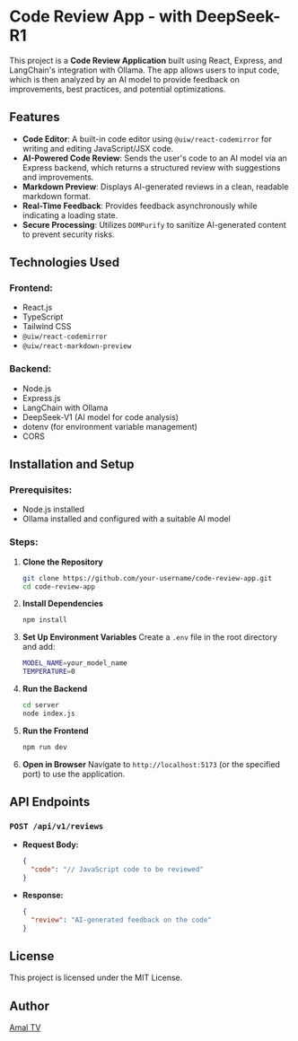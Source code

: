 # Code Review App - with DeepSeek-R1

This project is a **Code Review Application** built using React, Express, and LangChain's integration with Ollama. The app allows users to input code, which is then analyzed by an AI model to provide feedback on improvements, best practices, and potential optimizations.

## Features

- **Code Editor**: A built-in code editor using `@uiw/react-codemirror` for writing and editing JavaScript/JSX code.
- **AI-Powered Code Review**: Sends the user's code to an AI model via an Express backend, which returns a structured review with suggestions and improvements.
- **Markdown Preview**: Displays AI-generated reviews in a clean, readable markdown format.
- **Real-Time Feedback**: Provides feedback asynchronously while indicating a loading state.
- **Secure Processing**: Utilizes `DOMPurify` to sanitize AI-generated content to prevent security risks.

## Technologies Used

### Frontend:

- React.js
- TypeScript
- Tailwind CSS
- `@uiw/react-codemirror`
- `@uiw/react-markdown-preview`

### Backend:

- Node.js
- Express.js
- LangChain with Ollama
- DeepSeek-V1 (AI model for code analysis)
- dotenv (for environment variable management)
- CORS

## Installation and Setup

### Prerequisites:

- Node.js installed
- Ollama installed and configured with a suitable AI model

### Steps:

1. **Clone the Repository**

   ```sh
   git clone https://github.com/your-username/code-review-app.git
   cd code-review-app
   ```

2. **Install Dependencies**

   ```sh
   npm install
   ```

3. **Set Up Environment Variables**
   Create a `.env` file in the root directory and add:

   ```sh
   MODEL_NAME=your_model_name
   TEMPERATURE=0
   ```

4. **Run the Backend**

   ```sh
   cd server
   node index.js
   ```

5. **Run the Frontend**

   ```sh
   npm run dev
   ```

6. **Open in Browser**
   Navigate to `http://localhost:5173` (or the specified port) to use the application.

## API Endpoints

### `POST /api/v1/reviews`

- **Request Body:**
  ```json
  {
    "code": "// JavaScript code to be reviewed"
  }
  ```
- **Response:**
  ```json
  {
    "review": "AI-generated feedback on the code"
  }
  ```

## License

This project is licensed under the MIT License.

## Author

[Amal TV](https://github.com/amal-tv)
